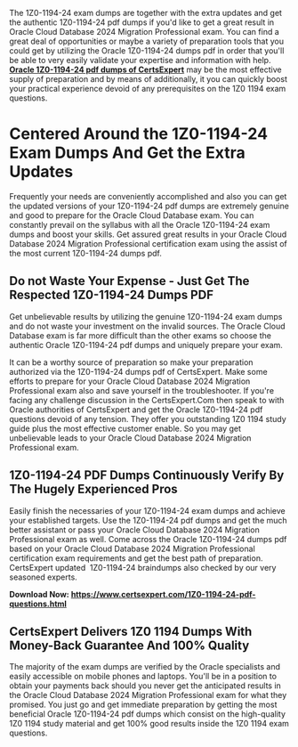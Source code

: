 <p>The 1Z0-1194-24 exam dumps are together with the extra updates and get the authentic 1Z0-1194-24 pdf dumps if you'd like to get a great result in Oracle Cloud Database 2024 Migration Professional exam. You can find a great deal of opportunities or maybe a variety of preparation tools that you could get by utilizing the Oracle 1Z0-1194-24 dumps pdf in order that you'll be able to very easily validate your expertise and information with help. <strong><a href="https://www.certsexpert.com/1Z0-1194-24-pdf-questions.html">Oracle 1Z0-1194-24 pdf dumps of CertsExpert</a></strong> may be the most effective supply of preparation and by means of additionally, it you can quickly boost your practical experience devoid of any prerequisites on the 1Z0 1194 exam questions.</p>
<h1><strong>Centered Around the 1Z0-1194-24 Exam Dumps And Get the Extra Updates</strong></h1>
<p>Frequently your needs are conveniently accomplished and also you can get the updated versions of your 1Z0-1194-24 pdf dumps are extremely genuine and good to prepare for the Oracle Cloud Database exam. You can constantly prevail on the syllabus with all the Oracle 1Z0-1194-24 exam dumps and boost your skills. Get assured great results in your Oracle Cloud Database 2024 Migration Professional certification exam using the assist of the most current 1Z0-1194-24 dumps pdf.</p>
<h2><strong>Do not Waste Your Expense - Just Get The Respected 1Z0-1194-24 Dumps PDF</strong></h2>
<p>Get unbelievable results by utilizing the genuine 1Z0-1194-24 exam dumps and do not waste your investment on the invalid sources. The Oracle Cloud Database exam is far more difficult than the other exams so choose the authentic Oracle 1Z0-1194-24 pdf dumps and uniquely prepare your exam.</p>
<p>It can be a worthy source of preparation so make your preparation authorized via the 1Z0-1194-24 dumps pdf of CertsExpert. Make some efforts to prepare for your Oracle Cloud Database 2024 Migration Professional exam also and save yourself in the troubleshooter. If you're facing any challenge discussion in the CertsExpert.Com then speak to with Oracle authorities of CertsExpert and get the Oracle 1Z0-1194-24 pdf questions devoid of any tension. They offer you outstanding 1Z0 1194 study guide plus the most effective customer enable. So you may get unbelievable leads to your Oracle Cloud Database 2024 Migration Professional exam.</p>
<h2><strong>1Z0-1194-24 PDF Dumps Continuously Verify By The Hugely Experienced Pros</strong></h2>
<p>Easily finish the necessaries of your 1Z0-1194-24 exam dumps and achieve your established targets. Use the 1Z0-1194-24 pdf dumps and get the much better assistant or pass your Oracle Cloud Database 2024 Migration Professional exam as well. Come across the Oracle 1Z0-1194-24 dumps pdf based on your Oracle Cloud Database 2024 Migration Professional certification exam requirements and get the best path of preparation. CertsExpert updated&nbsp; 1Z0-1194-24 braindumps also checked by our very seasoned experts.</p>
<p><strong>Download Now: <a href="https://www.certsexpert.com/1Z0-1194-24-pdf-questions.html">https://www.certsexpert.com/1Z0-1194-24-pdf-questions.html</a></strong></p>
<h2><strong>CertsExpert Delivers 1Z0 1194 Dumps With Money-Back Guarantee And 100% Quality</strong></h2>
<p>The majority of the exam dumps are verified by the Oracle specialists and easily accessible on mobile phones and laptops. You'll be in a position to obtain your payments back should you never get the anticipated results in the Oracle Cloud Database 2024 Migration Professional exam for what they promised. You just go and get immediate preparation by getting the most beneficial Oracle 1Z0-1194-24 pdf dumps which consist on the high-quality 1Z0 1194 study material and get 100% good results inside the 1Z0 1194 exam questions.</p>
